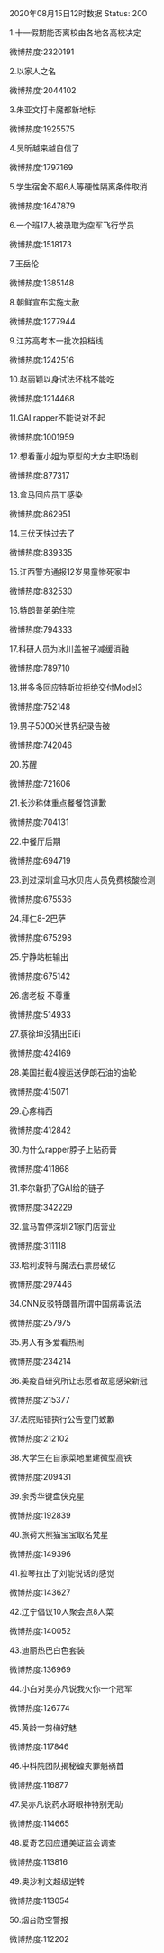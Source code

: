 2020年08月15日12时数据
Status: 200

1.十一假期能否离校由各地各高校决定

微博热度:2320191

2.以家人之名

微博热度:2044102

3.朱亚文打卡魔都新地标

微博热度:1925575

4.吴昕越来越自信了

微博热度:1797169

5.学生宿舍不超6人等硬性隔离条件取消

微博热度:1647879

6.一个班17人被录取为空军飞行学员

微博热度:1518173

7.王岳伦

微博热度:1385148

8.朝鲜宣布实施大赦

微博热度:1277944

9.江苏高考本一批次投档线

微博热度:1242516

10.赵丽颖以身试法坏桃不能吃

微博热度:1214468

11.GAI rapper不能说对不起

微博热度:1001959

12.想看董小姐为原型的大女主职场剧

微博热度:877317

13.盒马回应员工感染

微博热度:862951

14.三伏天快过去了

微博热度:839335

15.江西警方通报12岁男童惨死家中

微博热度:832530

16.特朗普弟弟住院

微博热度:794333

17.科研人员为冰川盖被子减缓消融

微博热度:789710

18.拼多多回应特斯拉拒绝交付Model3

微博热度:752148

19.男子5000米世界纪录告破

微博热度:742046

20.苏醒

微博热度:721606

21.长沙称体重点餐餐馆道歉

微博热度:704131

22.中餐厅后期

微博热度:694719

23.到过深圳盒马水贝店人员免费核酸检测

微博热度:675536

24.拜仁8-2巴萨

微博热度:675298

25.宁静站桩输出

微博热度:675142

26.痞老板 不尊重

微博热度:514933

27.蔡徐坤没猜出EiEi

微博热度:424169

28.美国拦截4艘运送伊朗石油的油轮

微博热度:415071

29.心疼梅西

微博热度:412842

30.为什么rapper脖子上贴药膏

微博热度:411868

31.李尔新扔了GAI给的链子

微博热度:342229

32.盒马暂停深圳21家门店营业

微博热度:311118

33.哈利波特与魔法石票房破亿

微博热度:297446

34.CNN反驳特朗普所谓中国病毒说法

微博热度:257975

35.男人有多爱看热闹

微博热度:234214

36.美疫苗研究所让志愿者故意感染新冠

微博热度:215377

37.法院贴错执行公告登门致歉

微博热度:212102

38.大学生在自家菜地里建微型高铁

微博热度:209431

39.余秀华键盘侠克星

微博热度:192839

40.旅荷大熊猫宝宝取名梵星

微博热度:149396

41.拉琴拉出了刘能说话的感觉

微博热度:143627

42.辽宁倡议10人聚会点8人菜

微博热度:140052

43.迪丽热巴白色套装

微博热度:136969

44.小白对吴亦凡说我欠你一个冠军

微博热度:126774

45.黄龄一剪梅好魅

微博热度:117846

46.中科院团队揭秘蝗灾罪魁祸首

微博热度:116877

47.吴亦凡说药水哥眼神特别无助

微博热度:114665

48.爱奇艺回应遭美证监会调查

微博热度:113816

49.奥沙利文超级逆转

微博热度:113054

50.烟台防空警报

微博热度:112202


